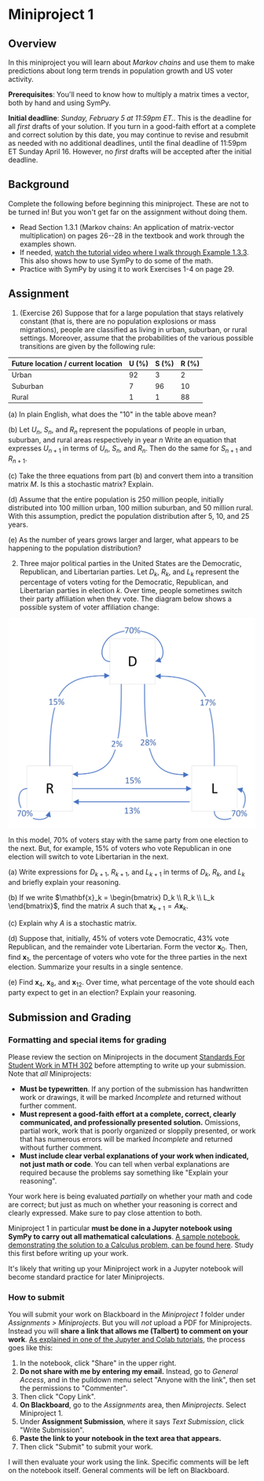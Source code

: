 # Miniproject 1

## Overview 

In this miniproject you will learn about *Markov chains* and use them to make predictions about long term trends in population growth and US voter activity. 

**Prerequisites**: You'll need to know how to multiply a matrix times a vector, both by hand and using SymPy. 

**Initial deadline**: *Sunday, February 5 at 11:59pm ET.*. This is the deadline for all *first* drafts of your solution. If you turn in a good-faith effort at a complete and correct solution by this date, you may continue to revise and resubmit as needed with no additional deadlines, until the final deadline of 11:59pm ET Sunday April 16. However, no *first* drafts will be accepted after the initial deadline. 

## Background

Complete the following before beginning this miniproject. These are not to be turned in! But you won't get far on the assignment without doing them. 

- Read Section 1.3.1 (Markov chains: An application of matrix-vector multiplication) on pages 26--28 in the textbook and work through the examples shown. 
- If needed, [watch the tutorial video where I walk through Example 1.3.3](https://gvsu.hosted.panopto.com/Panopto/Pages/Viewer.aspx?id=97c3c6f8-d68e-461c-ac95-af72010dec46). This also shows how to use SymPy to do some of the math. 
- Practice with SymPy by using it to work Exercises 1-4 on page 29. 

## Assignment 

1. (Exercise 26) Suppose that for a large population that stays relatively constant (that is, there are no population explosions or mass migrations), people are classified as living in urban, suburban, or rural settings. Moreover, assume that the probabilities of the various possible transitions are given by the following rule: 

| Future location / current location | U (%) | S (%) | R (%) |
| ---------------------------------- | ----- | ----- | ----- |
| Urban                              | 92    | 3     | 2     |
| Suburban                           | 7     | 96    | 10    |
| Rural                              | 1     | 1     | 88    |

   (a) In plain English, what does the "10" in the table above mean? 

   (b) Let $U_n$, $S_n$, and $R_n$ represent the populations of people in urban, suburban, and rural areas respectively in year $n$ Write an equation that expresses $U_{n+1}$ in terms of $U_n$, $S_n$, and $R_n$. Then do the same for $S_{n+1}$ and $R_{n+1}$. 
   
   (c) Take the three equations from part (b) and convert them into a transition matrix $M$. Is this a stochastic matrix? Explain. 
   
   (d) Assume that the entire population is 250 million people, initially distributed into 100 million urban, 100 million suburban, and 50 million rural. With this assumption, predict the population distribution after 5, 10, and 25 years. 
   
   (e) As the number of years grows larger and larger, what appears to be happening to the population distribution? 

2. Three major political parties in the United States are the Democratic, Republican, and Libertarian parties.  Let $D_k$, $R_k$, and $L_k$ represent the percentage of voters voting for the Democratic, Republican, and Libertarian parties in election $k$. Over time, people sometimes switch their party affiliation when they vote. The diagram below shows a possible system of voter affiliation change: 

![](mp1-part2.png)

In this model, 70% of voters stay with the same party from one election to the next. But, for example, 15% of voters who vote Republican in one election will switch to vote Libertarian in the next. 

   (a) Write expressions for $D_{k+1}$, $R_{k+1}$, and $L_{k+1}$ in terms of $D_k$, $R_k$, and $L_k$ and briefly explain your reasoning. 

   (b) If we write $\mathbf{x}_k = \begin{bmatrix} D_k \\ R_k \\ L_k \end{bmatrix}$, find the matrix $A$ such that $\mathbf{x}_{k+1} = A \mathbf{x}_k$. 

   (c) Explain why $A$ is a stochastic matrix. 

   (d) Suppose that, initially, 45% of voters vote Democratic, 43% vote Republican, and the remainder vote Libertarian. Form the vector $\mathbf{x}_0$. Then, find $\mathbf{x}_1$, the percentage of voters who vote for the three parties in the next election. Summarize your results in a single sentence. 

   (e) Find $\mathbf{x}_4$, $\mathbf{x}_{8}$, and $\mathbf{x}_{12}$. Over time, what percentage of the vote should each party expect to get in an election? Explain your reasoning. 

## Submission and Grading

### Formatting and special items for grading

Please review the section on Miniprojects in the document [Standards For Student Work in MTH 302](https://github.com/RobertTalbert/linalg-diffeq/blob/main/course-docs/standards-for-student-work.md#standards-for-miniprojects) before attempting to write up your submission. Note that *all* Miniprojects: 

- **Must be typewritten**. If any portion of the submission has handwritten work or drawings, it will be marked *Incomplete* and returned without further comment. 
- **Must represent a good-faith effort at a complete, correct, clearly communicated, and professionally presented solution.** Omissions, partial work, work that is poorly organized or sloppily presented, or work that has numerous errors will be marked *Incomplete* and returned without further comment. 
- **Must include clear verbal explanations of your work when indicated, not just math or code**. You can tell when verbal explanations are required because the problems say something like "Explain your reasoning". 

Your work here is being evaluated *partially* on whether your math and code are correct; but just as much on whether your reasoning is correct and clearly expressed. Make sure to pay close attention to both. 

Miniproject 1 in particular **must be done in a Jupyter notebook using SymPy to carry out all mathematical calculations**. [A sample notebook, demonstrating the solution to a Calculus problem, can be found here](https://github.com/RobertTalbert/linalg-diffeq/blob/main/tutorials/Example_of_solution_in_a_notebook.ipynb). Study this first before writing up your work. 

It's likely that writing up your Miniproject work in a Jupyter notebook will become standard practice for later Miniprojects. 
### How to submit

You will submit your work on Blackboard in the *Miniproject 1* folder under *Assignments > Miniprojects*. But you will *not* upload a PDF for Miniprojects. Instead you will **share a link that allows me (Talbert) to comment on your work**. [As explained in one of the Jupyter and Colab tutorials](https://gvsu.hosted.panopto.com/Panopto/Pages/Viewer.aspx?id=ef5c0e24-5c1d-437f-be05-af730108b6d8), the process goes like this: 

1. In the notebook, click "Share" in the upper right. 
2. **Do not share with me by entering my email.** Instead, go to *General Access*, and in the pulldown menu select "Anyone with the link", then set the permissions to "Commenter". 
3. Then click "Copy Link". 
4. **On Blackboard**, go to the *Assignments* area, then *Miniprojects*. Select Miniproject 1. 
5. Under **Assignment Submission**, where it says *Text Submission*, click "Write Submission".  
6. **Paste the link to your notebook in the text area that appears.** 
7. Then click "Submit" to submit your work. 

I will then evaluate your work using the link. Specific comments will be left on the notebook itself. General comments will be left on Blackboard. 
